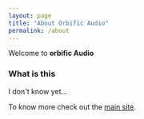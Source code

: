 ```yaml
---
layout: page
title: "About Orbific Audio"
permalink: /about
---
```

Welcome to **orbific Audio**

### What is this

I don't know yet...

To know more check out the [main site](https://www.orbific.com).

